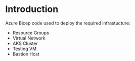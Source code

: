 # Introduction 
Azure Bicep code used to deploy the required infrastucture:
* Resource Groups
* Virtual Network
* AKS Cluster 
* Testing VM
* Bastion Host